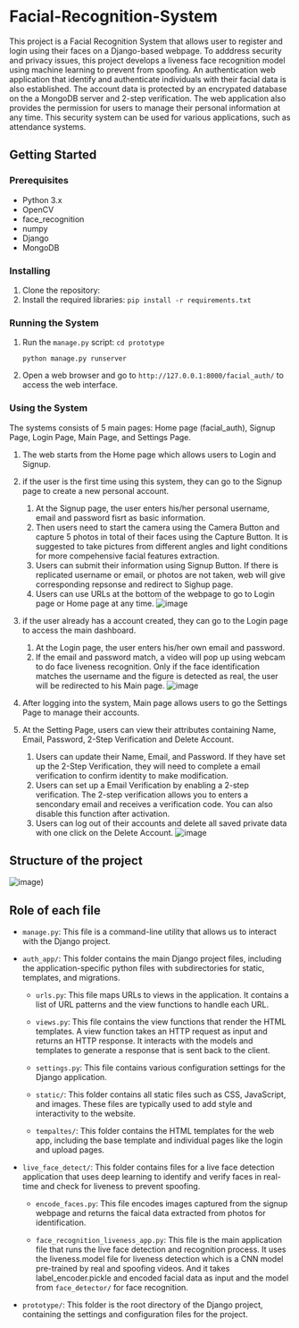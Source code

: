 # Facial-Recognition-System

This project is a Facial Recognition System that allows user to register and login using their faces on a Django-based webpage. To adddress security and privacy issues, this project develops a liveness face recognition model using machine learning  to prevent from spoofing. An authentication web application that identify and authenticate individuals with their facial data is also established. The account data is protected by an encrypated database on the a MongoDB server and 2-step verification. The web application also provides the permission for users to manage their personal information at any time. This security system can be used for various applications, such as attendance systems.

## Getting Started

### Prerequisites

* Python 3.x
* OpenCV
* face_recognition
* numpy
* Django
* MongoDB

### Installing

1. Clone the repository:
2. Install the required libraries:
   `pip install -r requirements.txt`

### Running the System

1. Run the `manage.py` script:
   `cd prototype`

   `python manage.py runserver`
2. Open a web browser and go to `http://127.0.0.1:8000/facial_auth/` to access the web interface.

### Using the System

The systems consists of 5 main pages: Home page (facial_auth), Signup Page, Login Page, Main Page, and Settings Page.

1. The web starts from the Home page which allows users to Login and Signup.
2. if the user is the first time using this system, they can go to the Signup page to create a new personal account.

   1. At the Signup page, the user enters his/her personal username, email and password fisrt as basic information.
   2. Then users need to start the camera using the Camera Button and capture 5 photos in total of their faces using the Capture Button. 
   It is suggested to take pictures from different angles and light conditions for more compehensive facial features extraction.
   3. Users can submit their information using Signup Button. 
   If there is replicated username or email, or photos are not taken, web will give corresponding repsonse and redirect to Sighup page.
   4. Users can use URLs at the bottom of the webpage to go to Login page or Home page at any time.
![image](https://github.com/yihanchen3/Facial-Recognition-System/blob/yihan/pics/signup.jpeg)
   
3. if the user already has a account created, they can go to the Login page to access the main dashboard.

   1. At the Login page, the user enters his/her own email and password.
   2. If the email and password match, a video will pop up using webcam to do face liveness recognition. 
   Only if the face identification matches the username and the figure is detected as real, the user will be redirected to his Main page.
![image](https://github.com/yihanchen3/Facial-Recognition-System/blob/yihan/pics/login.jpeg)

4. After logging into the system, Main page allows users to go the Settings Page to manage their accounts.

5. At the Setting Page, users can view their attributes containing Name, Email, Password, 2-Step Verification and Delete Account.

   1. Users can update their Name, Email, and Password. 
   If they have set up the 2-Step Verification, they will need to complete a email verification to confirm identity to make modification.
   2. Users can set up a Email Verification by enabling a 2-step verification.
   The 2-step verification allows you to enters a sencondary email and receives a verification code. 
   You can also disable this function after activation.
   3. Users can log out of their accounts and delete all saved private data with one click on the Delete Account.
![image](https://github.com/yihanchen3/Facial-Recognition-System/blob/yihan/pics/settings.jpeg)

## Structure of the project
![image](https://github.com/yihanchen3/Facial-Recognition-System/blob/yihan/pics/tree_structure.jpg))



   ## Role of each file


   - `manage.py`: This file is a command-line utility that allows us to interact with the Django project. 
   - `auth_app/`: This folder contains the main Django project files, including the application-specific python files with subdirectories for static, templates, and migrations.
      - `urls.py`: This file maps URLs to views in the application. It contains a list of URL patterns and the view functions to handle each URL. 

      - `views.py`: This file contains the view functions that render the HTML templates. A view function takes an HTTP request as input and returns an HTTP response. It interacts with the models and templates to generate a response that is sent back to the client.

      - `settings.py`: This file contains various configuration settings for the Django application. 

      - `static/`: This folder contains all static files such as CSS, JavaScript, and images. These files are typically used to add style and interactivity to the website.

      - `tempaltes/`: This folder contains the HTML templates for the web app, including the base template and individual pages like the login and upload pages.

   - `live_face_detect/`: This folder contains files for a live face detection application that uses deep learning to identify and verify faces in real-time and check for liveness to prevent spoofing.
      - `encode_faces.py`: This file encodes images captured from the signup webpage and returns the faical data extracted from photos for identification.

      - `face_recognition_liveness_app.py`: This file is the main application file that runs the live face detection and recognition process. It uses the liveness.model file for liveness detection which is a CNN model pre-trained by real and spoofing videos. And it takes label_encoder.pickle and encoded facial data as input and the model from `face_detector/` for face recognition.

- `prototype/`: This folder is the root directory of the Django project, containing the settings and configuration files for the project.
